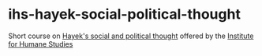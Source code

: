# ihs-hayek-social-political-thought

Short course on [Hayek's social and political thought](https://theihs.org/seminars-conferences/advanced-topics-in-liberty/hayeks-social-political-thought/) offered by the [Institute for Humane Studies](https://theihs.org/)
